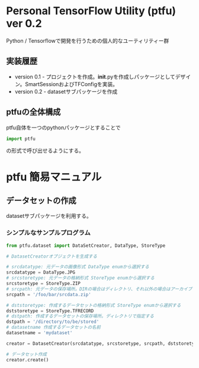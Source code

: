# Personal TensorFlow Utility (ptfu) ver 0.2

Python / Tensorflowで開発を行うための個人的なユーティリティー群

## 実装履歴

* version 0.1 - プロジェクトを作成。__init__.pyを作成しパッケージとしてデザイン。SmartSessionおよびTFConfigを実装。
* version 0.2 - datasetサブパッケージを作成

## ptfuの全体構成

ptfu自体を一つのpythonパッケージとすることで
```python
import ptfu
```
の形式で呼び出せるようにする。


# ptfu 簡易マニュアル

## データセットの作成

datasetサブパッケージを利用する。

### シンプルなサンプルプログラム

```python
from ptfu.dataset import DataSetCreator, DataType, StoreType

# DatasetCreatorオブジェクトを生成する

# srcdatatype: 元データの画像形式 DataType enumから選択する
srcdatatype = DataType.JPG
# srcstoretype: 元データの格納形式 StoreType enumから選択する
srcstoretype = StoreType.ZIP
# srcpath: 元データの保存場所。DIRの場合はディレクトリ、それ以外の場合はアーカイブファイルを指定する
srcpath = '/foo/bar/srcdata.zip'

# dststoretype: 作成するデータセットの格納形式 StoreType enumから選択する
dststoretype = StoreType.TFRECORD
# dstpath: 作成するデータセットの保存場所。ディレクトリで指定する
dstpath = '/directory/to/be/stored'
# datasetname 作成するデータセットの名前
datasetname = 'mydataset'

creator = DatasetCreator(srcdatatype, srcstoretype, srcpath, dststoretype, dstpath, datasetname)

# データセット作成
creator.create()
```

